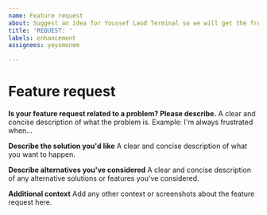 ```yaml
---
name: Feature request
about: Suggest an idea for Youssef Land Terminal so we will get the frustration away
title: 'REQUEST: '
labels: enhancement
assignees: yoyomonem

---
```


# Feature request

__Is your feature request related to a problem? Please describe.__
A clear and concise description of what the problem is. Example: I'm always frustrated when...

__Describe the solution you'd like__
A clear and concise description of what you want to happen.

__Describe alternatives you've considered__
A clear and concise description of any alternative solutions or features you've considered.

__Additional context__
Add any other context or screenshots about the feature request here.
